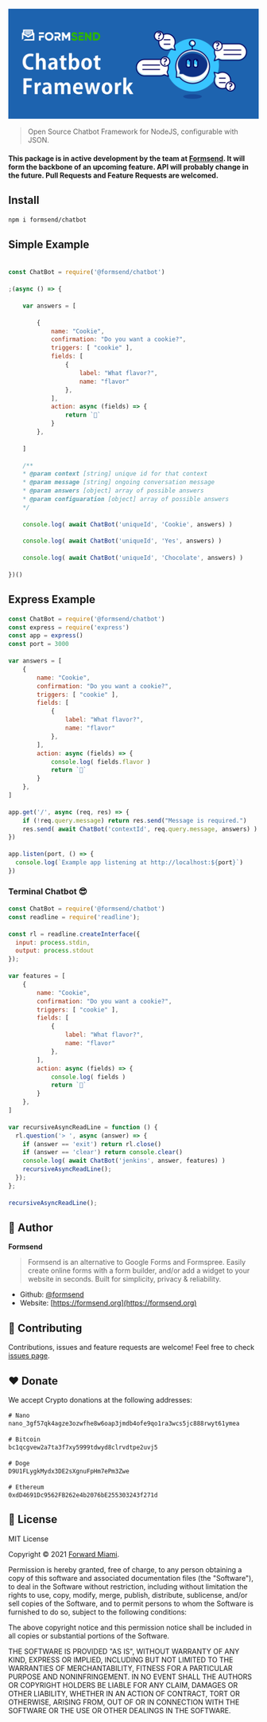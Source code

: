 ![Cover](https://raw.githubusercontent.com/formsend/chatbot/master/.github/hero.png)

> Open Source Chatbot Framework for NodeJS, configurable with JSON.

#### This package is in active development by the team at [Formsend](https://formsend.org). It will form the backbone of an upcoming feature. API will probably change in the future. Pull Requests and Feature Requests are welcomed.

## Install

```sh
npm i formsend/chatbot
``` 

## Simple Example

```js

const ChatBot = require('@formsend/chatbot')

;(async () => {

	var answers = [

		{
			name: "Cookie",
			confirmation: "Do you want a cookie?",
			triggers: [ "cookie" ],
			fields: [
				{
					label: "What flavor?",
					name: "flavor"
				},
			],
			action: async (fields) => {
				return `🍪`
			}
		},

	]

	/**
	* @param context [string] unique id for that context
	* @param message [string] ongoing conversation message
	* @param answers [object] array of possible answers
	* @param configuaration [object] array of possible answers
	*/

	console.log( await ChatBot('uniqueId', 'Cookie', answers) )

	console.log( await ChatBot('uniqueId', 'Yes', answers) )

	console.log( await ChatBot('uniqueId', 'Chocolate', answers) )

})()

```

## Express Example
```javascript
const ChatBot = require('@formsend/chatbot')
const express = require('express')
const app = express()
const port = 3000

var answers = [
	{
		name: "Cookie",
		confirmation: "Do you want a cookie?",
		triggers: [ "cookie" ],
		fields: [
			{
				label: "What flavor?",
				name: "flavor"
			},
		],
		action: async (fields) => {
			console.log( fields.flavor )
			return `🍪`
		}
	},
]

app.get('/', async (req, res) => {
	if (!req.query.message) return res.send("Message is required.")
	res.send( await ChatBot('contextId', req.query.message, answers) )
})

app.listen(port, () => {
  console.log(`Example app listening at http://localhost:${port}`)
})
```

### Terminal Chatbot 😎
```javascript
const ChatBot = require('@formsend/chatbot')
const readline = require('readline');

const rl = readline.createInterface({
  input: process.stdin,
  output: process.stdout
});

var features = [
	{
		name: "Cookie",
		confirmation: "Do you want a cookie?",
		triggers: [ "cookie" ],
		fields: [
			{
				label: "What flavor?",
				name: "flavor"
			},
		],
		action: async (fields) => {
			console.log( fields )
			return `🍪`
		}
	},
]

var recursiveAsyncReadLine = function () {
  rl.question('> ', async (answer) => {
    if (answer == 'exit') return rl.close()
    if (answer == 'clear') return console.clear()
    console.log( await ChatBot('jenkins', answer, features) )
    recursiveAsyncReadLine();
  });
};

recursiveAsyncReadLine();
```

## 👤 Author

**Formsend**

> Formsend is an alternative to Google Forms and Formspree. Easily create online forms with a form builder, and/or add a widget to your website in seconds. Built for simplicity, privacy & reliability.

* Github: [@formsend](https://github.com/formsend)
* Website: [https://formsend.org](https://formsend.org)

## 🤝 Contributing

Contributions, issues and feature requests are welcome! Feel free to check [issues page](https://github.com/formsend/chatbot/issues).

## ♥️ Donate 

We accept Crypto donations at the following addresses: 

```
# Nano
nano_3gf57qk4agze3ozwfhe8w6oap3jmdb4ofe9qo1ra3wcs5jc888rwyt61ymea

# Bitcoin
bc1qcgvew2a7ta3f7xy5999tdwyd8clrvdtpe2uvj5

# Doge
D9U1FLygkMydx3DE2sXgnuFpHm7ePm3Zwe

# Ethereum
0xdD4691Dc9562FB262e4b2076bE255303243f271d
```

## 📝 License

MIT License

Copyright © 2021 [Forward Miami](https://forward.miami).

Permission is hereby granted, free of charge, to any person obtaining a copy
of this software and associated documentation files (the "Software"), to deal
in the Software without restriction, including without limitation the rights
to use, copy, modify, merge, publish, distribute, sublicense, and/or sell
copies of the Software, and to permit persons to whom the Software is
furnished to do so, subject to the following conditions:

The above copyright notice and this permission notice shall be included in all
copies or substantial portions of the Software.

THE SOFTWARE IS PROVIDED "AS IS", WITHOUT WARRANTY OF ANY KIND, EXPRESS OR
IMPLIED, INCLUDING BUT NOT LIMITED TO THE WARRANTIES OF MERCHANTABILITY,
FITNESS FOR A PARTICULAR PURPOSE AND NONINFRINGEMENT. IN NO EVENT SHALL THE
AUTHORS OR COPYRIGHT HOLDERS BE LIABLE FOR ANY CLAIM, DAMAGES OR OTHER
LIABILITY, WHETHER IN AN ACTION OF CONTRACT, TORT OR OTHERWISE, ARISING FROM,
OUT OF OR IN CONNECTION WITH THE SOFTWARE OR THE USE OR OTHER DEALINGS IN THE
SOFTWARE.
